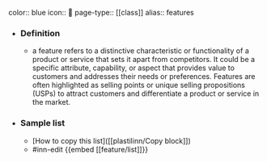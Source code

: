 color:: blue
icon:: 🌟
page-type:: [[class]]
alias:: features

- ### Definition 
  - a feature refers to a distinctive characteristic or functionality of a product or service that sets it apart from competitors. It could be a specific attribute, capability, or aspect that provides value to customers and addresses their needs or preferences. Features are often highlighted as selling points or unique selling propositions (USPs) to attract customers and differentiate a product or service in the market.
- ### Sample list
  - [How to copy this list]([[plastilinn/Copy block]])
  - #inn-edit {{embed [[feature/list]]}}



